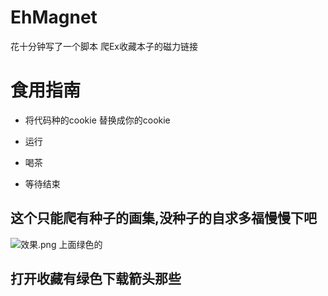 # EhMagnet

花十分钟写了一个脚本 爬Ex收藏本子的磁力链接

# 食用指南
 - 将代码种的cookie 替换成你的cookie

 - 运行

 - 喝茶

 - 等待结束

## 这个只能爬有种子的画集,没种子的自求多福慢慢下吧
![效果.png](https://i.loli.net/2019/07/26/5d3aa75a4547f50374.png)
上面绿色的
## 打开收藏有绿色下载箭头那些
